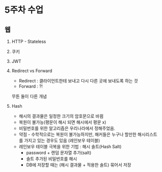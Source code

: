 # 5주차 수업

## 웹

1. HTTP - Stateless
2. 쿠키
3. JWT
4. Redirect vs Forward

   - Redirect : 클라이언트한테 보내고 다시 다른 곳에 보내도록 하는 것
   - Forward : ?!

   무튼 둘이 다른 개념

5. Hash
   - 해시의 결과물은 일정한 크기의 암호문으로 바뀜
   - 복원이 불가능(평문이 해시 되면 해시에서 평문 x)
   - 비밀번호를 위한 알고리즘은 우리나라에서 정해주었음.
   - 약점 - 수학적으로는 복원이 불가능하지만, 해커들은 누구나 할만한 해시리스트를 가지고 있는 경우도 있음 (레인보우 테이블)
   - 레인보우 테이블 극복을 위한 기법 : 해시 솔트(Hash Salt)
     - password + 랜덤 문자열 추가(salt)
     - 솔트 추가된 비밀번호를 해시
     - DB에 저장할 때는 (해시 결과물 + 적용한 솔트) 묶어서 저장
